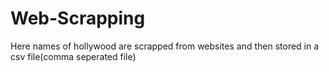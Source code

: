 # Web-Scrapping
Here names of hollywood are scrapped from websites and then stored in a csv file(comma seperated file)
